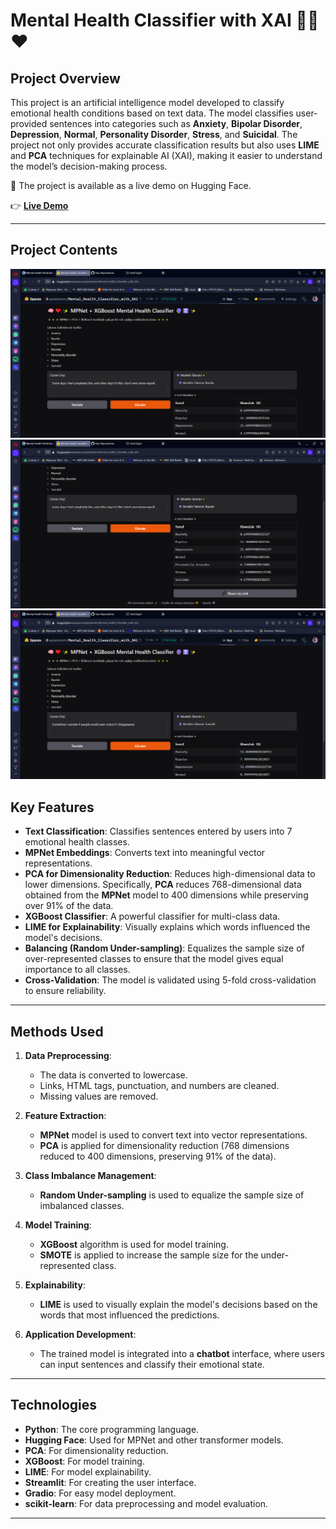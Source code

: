 # Mental Health Classifier with XAI 🌟🧠❤️

## Project Overview

This project is an artificial intelligence model developed to classify emotional health conditions based on text data. The model classifies user-provided sentences into categories such as **Anxiety**, **Bipolar Disorder**, **Depression**, **Normal**, **Personality Disorder**, **Stress**, and **Suicidal**. The project not only provides accurate classification results but also uses **LIME** and **PCA** techniques for explainable AI (XAI), making it easier to understand the model’s decision-making process.

🎯 The project is available as a live demo on Hugging Face.

 👉 [**Live Demo**](https://huggingface.co/spaces/aylaylomm/Mental_Health_Classifier_with_XAI)

---

## Project Contents 

![](https://github.com/aysenurkocaak/photo/blob/main/Mental%20Health%20Classifier%20With%20XAI%20-%20a%20Hugging%20Face%20Space%20by%20aylaylomm%20-%20Opera%2026.04.2025%2020_29_40.png)
![](https://github.com/aysenurkocaak/photo/blob/main/Mental%20Health%20Classifier%20With%20XAI%20-%20a%20Hugging%20Face%20Space%20by%20aylaylomm%20-%20Opera%2026.04.2025%2020_29_49.png)
![](https://github.com/aysenurkocaak/photo/blob/main/Mental%20Health%20Classifier%20With%20XAI%20-%20a%20Hugging%20Face%20Space%20by%20aylaylomm%20-%20Opera%2026.04.2025%2020_30_13.png)

## Key Features

- **Text Classification**: Classifies sentences entered by users into 7 emotional health classes.
- **MPNet Embeddings**: Converts text into meaningful vector representations.
- **PCA for Dimensionality Reduction**: Reduces high-dimensional data to lower dimensions. Specifically, **PCA** reduces 768-dimensional data obtained from the **MPNet** model to 400 dimensions while preserving over 91% of the data.
- **XGBoost Classifier**: A powerful classifier for multi-class data.
- **LIME for Explainability**: Visually explains which words influenced the model's decisions.
- **Balancing (Random Under-sampling)**: Equalizes the sample size of over-represented classes to ensure that the model gives equal importance to all classes.
- **Cross-Validation**: The model is validated using 5-fold cross-validation to ensure reliability.

---

## Methods Used

1. **Data Preprocessing**:
   - The data is converted to lowercase.
   - Links, HTML tags, punctuation, and numbers are cleaned.
   - Missing values are removed.
   
2. **Feature Extraction**:
   - **MPNet** model is used to convert text into vector representations.
   - **PCA** is applied for dimensionality reduction (768 dimensions reduced to 400 dimensions, preserving 91% of the data).

3. **Class Imbalance Management**:
   - **Random Under-sampling** is used to equalize the sample size of imbalanced classes.

4. **Model Training**:
   - **XGBoost** algorithm is used for model training.
   - **SMOTE** is applied to increase the sample size for the under-represented class.

5. **Explainability**:
   - **LIME** is used to visually explain the model's decisions based on the words that most influenced the predictions.

6. **Application Development**:
   - The trained model is integrated into a **chatbot** interface, where users can input sentences and classify their emotional state.

---

## Technologies

- **Python**: The core programming language.
- **Hugging Face**: Used for MPNet and other transformer models.
- **PCA**: For dimensionality reduction.
- **XGBoost**: For model training.
- **LIME**: For model explainability.
- **Streamlit**: For creating the user interface.
- **Gradio**: For easy model deployment.
- **scikit-learn**: For data preprocessing and model evaluation.

---



